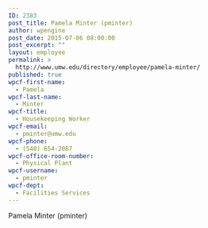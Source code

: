 ```yaml
---
ID: 2383
post_title: Pamela Minter (pminter)
author: wpengine
post_date: 2015-07-06 08:00:00
post_excerpt: ""
layout: employee
permalink: >
  http://www.umw.edu/directory/employee/pamela-minter/
published: true
wpcf-first-name:
  - Pamela
wpcf-last-name:
  - Minter
wpcf-title:
  - Housekeeping Worker
wpcf-email:
  - pminter@umw.edu
wpcf-phone:
  - (540) 654-2087
wpcf-office-room-number:
  - Physical Plant
wpcf-username:
  - pminter
wpcf-dept:
  - Facilities Services
---
```

Pamela Minter (pminter)